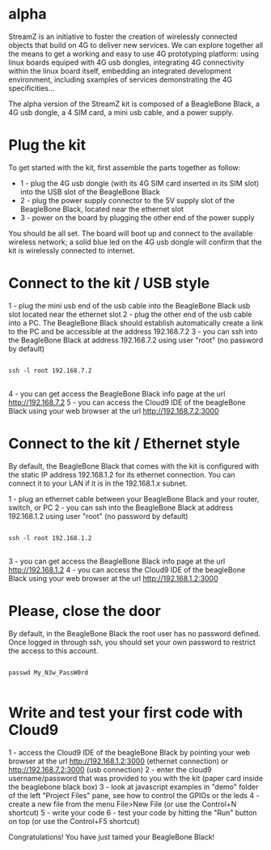 alpha
=====

StreamZ is an initiative to foster the creation of wirelessly connected objects that build on 4G to deliver new services. We can explore together all the means to get a working and easy to use 4G prototyping platform: using linux boards equiped with 4G usb dongles, integrating 4G connectivity within the linux board itself, embedding an integrated development environment, including sxamples of services demonstrating the 4G specificities...

The alpha version of the StreamZ kit is composed of a BeagleBone Black, a 4G usb dongle, a 4 SIM card, a mini usb cable, and a power supply.


Plug the kit
======================

To get started with the kit, first assemble the parts together as follow:
<ul>
<li>1 - plug the 4G usb dongle (with its 4G SIM card inserted in its SIM slot) into the USB slot of the BeagleBone Black</li>
<li>2 - plug the power supply connector to the 5V supply slot of the BeagleBone Black, located near the ethernet slot</li>
<li>3 - power on the board by plugging the other end of the power supply</li>
</ul>


You should be all set. The board will boot up and connect to the available wireless network; a solid blue led on the 4G usb dongle will confirm that the kit is wirelessly connected to internet.


Connect to the kit / USB style
======================

1 - plug the mini usb end of the usb cable into the BeagleBone Black usb slot located near the ethernet slot
2 - plug the other end of the usb cable into a PC. The BeagleBone Black should establish automatically create a link to the PC and be accessible at the address 192.168.7.2
3 - you can ssh into the BeagleBone Black at address 192.168.7.2 using user "root" (no password by default)
<pre>
<code>
ssh -l root 192.168.7.2
</code>
</pre>
4 - you can get access the BeagleBone Black info page at the url http://192.168.7.2
5 - you can access the Cloud9 IDE of the beagleBone Black using your web browser at the url http://192.168.7.2:3000

Connect to the kit / Ethernet style
======================

By default, the BeagleBone Black that comes with the kit is configured with the static IP address 192.168.1.2 for its ethernet connection. You can connect it to your LAN if it is in the 192.168.1.x subnet.

1 - plug an ethernet cable between your BeagleBone Black and your router, switch, or PC
2 - you can ssh into the BeagleBone Black at address 192.168.1.2 using user "root" (no password by default)
<pre>
<code>
ssh -l root 192.168.1.2
</code>
</pre>
3 - you can get access the BeagleBone Black info page at the url http://192.168.1.2
4 - you can access the Cloud9 IDE of the beagleBone Black using your web browser at the url http://192.168.1.2:3000

Please, close the door
======================

By default, in the BeagleBone Black the root user has no password defined.
Once logged in through ssh, you should set your own password to restrict the access to this account.
<pre>
<code>
passwd My_N3w_PassW0rd
</code>
</pre>

Write and test your first code with Cloud9
======================

1 - access the Cloud9 IDE of the beagleBone Black by pointing your web browser at the url http://192.168.1.2:3000 (ethernet connection) or http://192.168.7.2:3000 (usb connection)
2 - enter the cloud9 username/password that was provided to you with the kit (paper card inside the beaglebone black box)
3 - look at javascript examples in "demo" folder of the left "Project Files" pane, see how to control the GPIOs or the leds
4 - create a new file from the menu File>New File (or use the Control+N shortcut)
5 - write your code
6 - test your code by hitting the "Run" button on top (or use the Control+F5 shortcut)

Congratulations! You have just tamed your BeagleBone Black!

